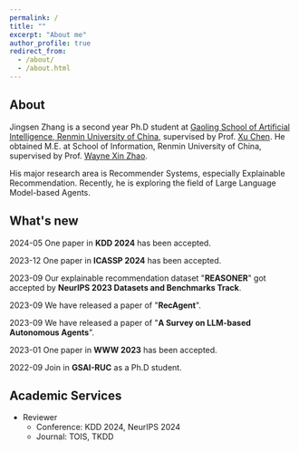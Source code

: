 ```yaml
---
permalink: /
title: ""
excerpt: "About me"
author_profile: true
redirect_from: 
  - /about/
  - /about.html
---
```

## About

Jingsen Zhang is a second year Ph.D student at [Gaoling School of Artificial Intelligence, Renmin University of China](http://ai.ruc.edu.cn/), supervised by Prof. [Xu Chen](http://xu-chen.com).
He obtained M.E. at School of Information, Renmin University of China, supervised by Prof. [Wayne Xin Zhao](http://playbigdata.ruc.edu.cn/batmanfly/).

His major research area is Recommender Systems, especially Explainable Recommendation. Recently, he is exploring the field of Large Language Model-based Agents.


## What's new
2024-05 One paper in **KDD 2024** has been accepted.

2023-12 One paper in **ICASSP 2024** has been accepted.

2023-09 Our explainable recommendation dataset "**REASONER**" got accepted by **NeurIPS 2023 Datasets and Benchmarks Track**.

2023-09 We have released a paper of "**RecAgent**".

2023-09 We have released a paper of "**A Survey on LLM-based Autonomous Agents**".

2023-01 One paper in **WWW 2023** has been accepted.

2022-09 Join in **GSAI-RUC** as a Ph.D student.

## Academic Services
- Reviewer
  - Conference: KDD 2024, NeurIPS 2024
  - Journal: TOIS, TKDD
